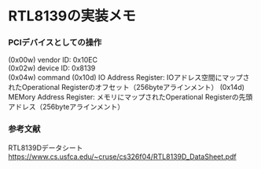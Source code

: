# RTL8139の実装メモ


### PCIデバイスとしての操作
(0x00w) vendor ID: 0x10EC  
(0x02w) device ID: 0x8139  
(0x04w) command
(0x10d) IO Address Register: IOアドレス空間にマップされたOperational Registerのオフセット（256byteアラインメント）
(0x14d) MEMory Address Register: メモリにマップされたOperational Registerの先頭アドレス（256byteアラインメント）


### 参考文献
RTL8139Dデータシート  
https://www.cs.usfca.edu/~cruse/cs326f04/RTL8139D_DataSheet.pdf  

